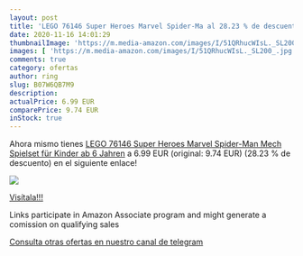 ```yaml
---
layout: post
title: 'LEGO 76146 Super Heroes Marvel Spider-Ma al 28.23 % de descuento'
date: 2020-11-16 14:01:29
thumbnailImage: 'https://m.media-amazon.com/images/I/51QRhucWIsL._SL200_.jpg'
images: [ 'https://m.media-amazon.com/images/I/51QRhucWIsL._SL200_.jpg' ]
comments: true
category: ofertas
author: ring
slug: B07W6QB7M9
description:
actualPrice: 6.99 EUR
comparePrice: 9.74 EUR
inStock: true
---
```


Ahora mismo tienes [LEGO 76146 Super Heroes Marvel Spider-Man Mech Spielset für Kinder ab 6 Jahren](https://www.amazon.de/dp/B07W6QB7M9/?tag=tolees0ca-21) a 6.99 EUR (original: 9.74 EUR) (28.23 %  de descuento) en el siguiente enlace!

[![](https://m.media-amazon.com/images/I/51QRhucWIsL._SL200_.jpg)](https://www.amazon.de/dp/B07W6QB7M9/?tag=tolees0ca-21)

[Visítala!!!](https://www.amazon.de/dp/B07W6QB7M9/?tag=tolees0ca-21)

Links participate in Amazon Associate program and might generate a comission on qualifying sales

[Consulta otras ofertas en nuestro canal de telegram](https://t.me/s/ofertas25)
